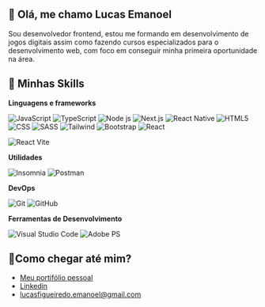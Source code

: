  <h2>👋 Olá, me chamo Lucas Emanoel</h2>
 <p align="left">
   Sou desenvolvedor frontend, estou me formando em desenvolvimento de jogos digitais assim como fazendo cursos especializados para o desenvolvimento web, com foco em conseguir minha primeira oportunidade na área.
</p>
 
## 🚀 Minhas Skills
**Linguagens e frameworks**

  ![JavaScript](https://img.shields.io/badge/-JavaScript-333333?style=flat&logo=javascript)
  ![TypeScript](https://img.shields.io/badge/-TypeScript-333333?style=flat&logo=TypeScript)
  ![Node js](https://img.shields.io/badge/-Node.js-333333?style=flat&logo=node.js)
  ![Next.js](https://img.shields.io/badge/-Next%20js-333333?style=flat&logo=next.js)
  ![React Native](https://img.shields.io/badge/-React%20Native-333333?style=flat&logo=react)
  ![HTML5](https://img.shields.io/badge/-HTML5-333333?style=flat&logo=HTML5)
  ![CSS](https://img.shields.io/badge/-CSS-333333?style=flat&logo=CSS3&logoColor=1572B6)
  ![SASS](https://img.shields.io/badge/-SASS-333333?style=flat&logo=SASS&logoColor=pink)
  ![Tailwind](https://img.shields.io/badge/-TAILWINDCSS-333333?style=flat&logo=TAILWINDCSS&logoColor=fff)
  ![Bootstrap](https://img.shields.io/badge/-Bootstrap-333333?style=flat&logo=BOOTSTRAP&logoColor=purple)
  ![React](https://img.shields.io/badge/-React-333333?style=flat&logo=react)
  
  ![React Vite](https://img.shields.io/badge/-vite-333333?style=flat&logo=vite)
  

**Utilidades**

  ![Insomnia](https://img.shields.io/badge/-Insomnia-333333?style=flat&logo=insomnia)
  ![Postman](https://img.shields.io/badge/-Postman-333333?style=flat&logo=postman)

**DevOps**

  ![Git](https://img.shields.io/badge/-Git-333333?style=flat&logo=git)
  ![GitHub](https://img.shields.io/badge/-GitHub-333333?style=flat&logo=github)

**Ferramentas de Desenvolvimento**

  ![Visual Studio Code](https://img.shields.io/badge/-Visual%20Studio%20Code-333333?style=flat&logo=visual-studio-code&logoColor=007ACC)
  ![Adobe PS](https://img.shields.io/badge/-Adobe%20PS-333333?style=flat&logo=adobe-photoshop&logoColor=007ACC)

## 🔔Como chegar até mim?</h3>

- <a href="https://next-frontend-portifolio.vercel.app/" alt="Portifólio">Meu portifólio pessoal</a>
- <a href="https://www.linkedin.com/in/lucas-emanoel-figueiredo-da-silva" alt="Linkedin">Linkedin</a>
- <a mailto="@lucasfigueiredo.emanoel@gmail.com" alt="email">lucasfigueiredo.emanoel@gmail.com</a>
 
 
<!---
lucastheldl/lucastheldl is a ✨ special ✨ repository because its `README.md` (this file) appears on your GitHub profile.
You can click the Preview link to take a look at your changes.
--->
